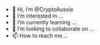 - 👋 Hi, I’m @CryptoAussie
- 👀 I’m interested in ...
- 🌱 I’m currently learning ...
- 💞️ I’m looking to collaborate on ...
- 📫 How to reach me ...

<!---
CryptoAussie/CryptoAussie is a ✨ special ✨ repository because its `README.md` (this file) appears on your GitHub profile.
You can click the Preview link to take a look at your changes.
--->
